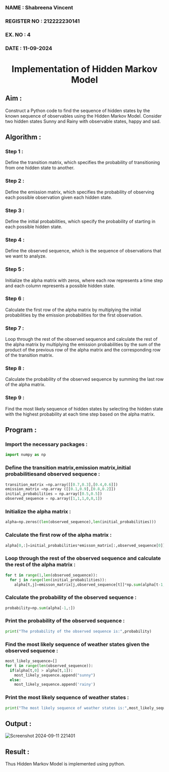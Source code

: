 <H3>NAME : Shabreena Vincent</H3>
<H3>REGISTER NO : 212222230141</H3>
<H3>EX. NO : 4</H3>
<H3>DATE : 11-09-2024</H3>
<H1 ALIGN =CENTER> Implementation of Hidden Markov Model</H1>

## Aim :

Construct a Python code to find the sequence of hidden states by the known sequence of observables using the Hidden Markov Model. Consider two hidden states Sunny and Rainy with observable states, happy and sad. 

## Algorithm :

### Step 1 :

Define the transition matrix, which specifies the probability of transitioning from one hidden state to another.</br>

### Step 2 :

Define the emission matrix, which specifies the probability of observing each possible observation given each hidden state.</br>

### Step 3 :

Define the initial probabilities, which specify the probability of starting in each possible hidden state.</br>

### Step 4 :

Define the observed sequence, which is the sequence of observations that we want to analyze.</br>

### Step 5 :

Initialize the alpha matrix with zeros, where each row represents a time step and each column represents a possible hidden state.</br>

### Step 6 :

Calculate the first row of the alpha matrix by multiplying the initial probabilities by the emission probabilities for the first observation.</br>

### Step 7 :

Loop through the rest of the observed sequence and calculate the rest of the alpha matrix by multiplying the emission probabilities by the sum of the product of the previous row of the alpha matrix and the corresponding row of the transition matrix.</br>

### Step 8 :

Calculate the probability of the observed sequence by summing the last row of the alpha matrix.</br>

### Step 9 :

Find the most likely sequence of hidden states by selecting the hidden state with the highest probability at each time step based on the alpha matrix.</br>

##  Program :

### Import the necessary packages :
```python
import numpy as np
```
### Define the transition matrix,emission matrix,initial probabilitiesand observed sequence :

```python
transition_matrix =np.array([[0.7,0.3],[0.4,0.6]])
emission_matrix =np.array ([[0.1,0.9],[0.8,0.2]])
initial_probabilities = np.array([0.5,0.5])
observed_sequence = np.array([1,1,1,0,0,1])
```

### Initialize the alpha matrix :

```python
alpha=np.zeros((len(observed_sequence),len(initial_probabilities)))
```

### Calculate the first row of the alpha matrix :

```python
alpha[0,:]=initial_probabilities*emisson_matrix[:,observed_sequence[0]]
```

### Loop through the rest of the observed sequence and calculate the rest of the alpha matrix :

```python
for t in range(1,len(observed_sequence)):
  for j in range(len(initial_probabilities)):
    alpha[t,j]=emisson_matrix[j,observed_sequence[t]]*np.sum(alpha[t-1,:]*transition_matrix[:,j])
```
### Calculate the probability of the observed sequence :

```python
probability=np.sum(alpha[-1,:])
```

### Print the probability of the observed sequence :

```python
print("The probability of the observed sequence is:",probability)
```

### Find the most likely sequence of weather states given the observed sequence :

```python
most_likely_sequence=[]
for t in range(len(observed_sequence)):
  if(alpha[t,0] > alpha[t,1]):
    most_likely_sequence.append("sunny")
  else:
    most_likely_sequence.append('rainy')
```
### Print the most likely sequence of weather states :

```python
print("The most likely sequence of weather states is:",most_likely_sequence)
```

## Output :
![Screenshot 2024-09-11 221401](https://github.com/user-attachments/assets/b5af57f8-d894-4d6d-b132-2dd5561b7b60)


## Result :

Thus Hidden Markov Model is implemented using python.
